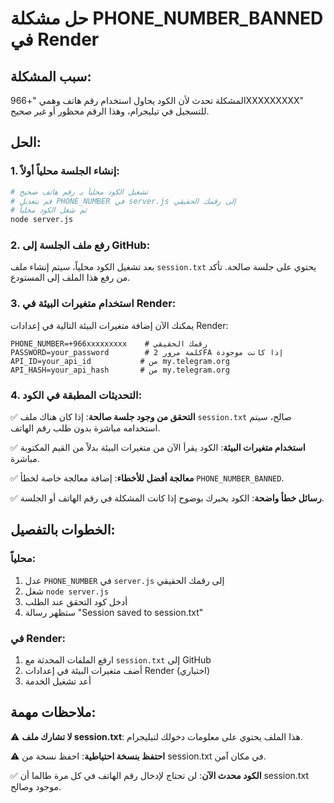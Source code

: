 # حل مشكلة PHONE_NUMBER_BANNED في Render

## سبب المشكلة:
المشكلة تحدث لأن الكود يحاول استخدام رقم هاتف وهمي "+966XXXXXXXXX" للتسجيل في تيليجرام، وهذا الرقم محظور أو غير صحيح.

## الحل:

### 1. إنشاء الجلسة محلياً أولاً:
```bash
# تشغيل الكود محلياً بـ رقم هاتف صحيح
# قم بتعديل PHONE_NUMBER في server.js إلى رقمك الحقيقي
# ثم شغل الكود محلياً
node server.js
```

### 2. رفع ملف الجلسة إلى GitHub:
بعد تشغيل الكود محلياً، سيتم إنشاء ملف `session.txt` يحتوي على جلسة صالحة.
تأكد من رفع هذا الملف إلى المستودع.

### 3. استخدام متغيرات البيئة في Render:
يمكنك الآن إضافة متغيرات البيئة التالية في إعدادات Render:

```
PHONE_NUMBER=+966xxxxxxxxx    # رقمك الحقيقي
PASSWORD=your_password        # كلمة مرور 2FA إذا كانت موجودة
API_ID=your_api_id           # من my.telegram.org
API_HASH=your_api_hash       # من my.telegram.org
```

### 4. التحديثات المطبقة في الكود:

✅ **التحقق من وجود جلسة صالحة**: إذا كان هناك ملف `session.txt` صالح، سيتم استخدامه مباشرة بدون طلب رقم الهاتف.

✅ **استخدام متغيرات البيئة**: الكود يقرأ الآن من متغيرات البيئة بدلاً من القيم المكتوبة مباشرة.

✅ **معالجة أفضل للأخطاء**: إضافة معالجة خاصة لخطأ `PHONE_NUMBER_BANNED`.

✅ **رسائل خطأ واضحة**: الكود يخبرك بوضوح إذا كانت المشكلة في رقم الهاتف أو الجلسة.

## الخطوات بالتفصيل:

### محلياً:
1. عدل `PHONE_NUMBER` في `server.js` إلى رقمك الحقيقي
2. شغل `node server.js`
3. أدخل كود التحقق عند الطلب
4. ستظهر رسالة "Session saved to session.txt"

### في Render:
1. ارفع الملفات المحدثة مع `session.txt` إلى GitHub
2. أضف متغيرات البيئة في إعدادات Render (اختياري)
3. أعد تشغيل الخدمة

## ملاحظات مهمة:

⚠️ **لا تشارك ملف session.txt**: هذا الملف يحتوي على معلومات دخولك لتيليجرام.

⚠️ **احتفظ بنسخة احتياطية**: احفظ نسخة من session.txt في مكان آمن.

✅ **الكود محدث الآن**: لن تحتاج لإدخال رقم الهاتف في كل مرة طالما أن session.txt موجود وصالح.
